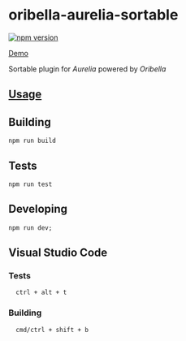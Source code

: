 # oribella-aurelia-sortable

[![npm version](https://badge.fury.io/js/oribella-aurelia-sortable.svg)](https://badge.fury.io/js/oribella-aurelia-sortable)

[Demo](http://oribella.github.io/aurelia-sortable)

Sortable plugin for *Aurelia* powered by *Oribella*

## [Usage](./docs/usage.md#installation)

## Building

```shell
npm run build
```

## Tests

```shell
npm run test
```

## Developing

```shell
npm run dev;
```

## Visual Studio Code

### Tests
```shell
  ctrl + alt + t
```

### Building
```shell
  cmd/ctrl + shift + b
```
